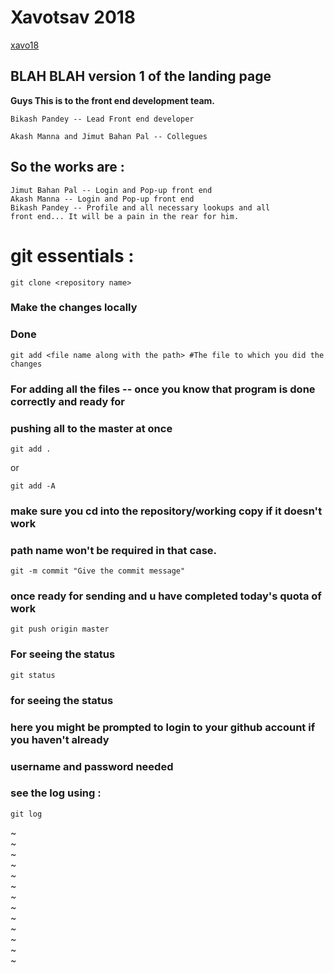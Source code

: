 # Xavotsav 2018
	
[xavo18](https://http://xavotsav.sxccal.net/)
## BLAH BLAH version 1 of the landing page


**Guys This is to the front end development team.**

```
Bikash Pandey -- Lead Front end developer
```
```
Akash Manna and Jimut Bahan Pal -- Collegues
```
## So  the works are :
```
Jimut Bahan Pal -- Login and Pop-up front end
Akash Manna -- Login and Pop-up front end
Bikash Pandey -- Profile and all necessary lookups and all
front end... It will be a pain in the rear for him.
```

# git essentials :

```
git clone <repository name>
```


### Make the changes locally 
### Done

```
git add <file name along with the path> #The file to which you did the changes
```

### For adding all the files -- once you know that program is done correctly and ready for
### pushing all to the master at once <easily a faster way and preffered>


```
git add .
```
	
or 
	
```
git add -A
```
	

	
### make sure you cd into the repository/working copy if it doesn't work
### path name won't be required in that case.
	
```
git -m commit "Give the commit message"
```
	
	
	
### once ready for sending and u have completed today's quota of work
	
```
git push origin master 
```
	
	
	
### For seeing the status
	
```
git status
```
	
### for seeing the status

### here you might be prompted to login to your github account if you haven't already
### username and password needed

	
	
### see the log using :
	
```
git log
```






~                                                                                                                                                                                                           
~                                                                                                                                                                                                           
~                                                                                                                                                                                                           
~                                                                                                                                                                                                           
~                                                                                                                                                                                                           
~                                                                                                                                                                                                           
~                                                                                                                                                                                                           
~                                                                                                                                                                                                           
~                                                                                                                                                                                                           
~                                                                                                                                                                                                           
~                                                                                                                                                                                                           
~                                                                                                                                                                                                           
~                                                                      
